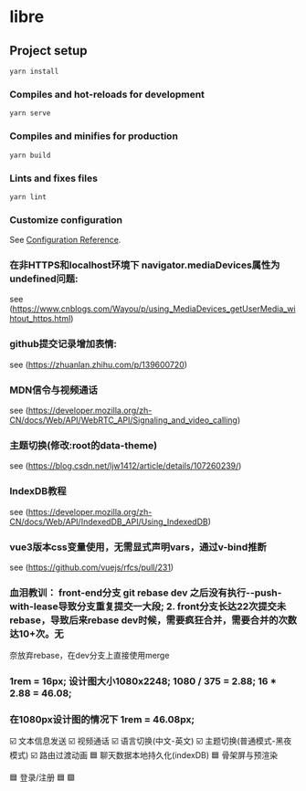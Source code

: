 # libre

## Project setup
```
yarn install
```

### Compiles and hot-reloads for development
```
yarn serve
```

### Compiles and minifies for production
```
yarn build
```

### Lints and fixes files
```
yarn lint
```

### Customize configuration
See [Configuration Reference](https://cli.vuejs.org/config/).


### 在非HTTPS和localhost环境下  navigator.mediaDevices属性为undefined问题:
see (https://www.cnblogs.com/Wayou/p/using_MediaDevices_getUserMedia_wihtout_https.html)

### github提交记录增加表情: 
see (https://zhuanlan.zhihu.com/p/139600720)

### MDN信令与视频通话
see (https://developer.mozilla.org/zh-CN/docs/Web/API/WebRTC_API/Signaling_and_video_calling)

### 主题切换(修改:root的data-theme)
see (https://blog.csdn.net/ljw1412/article/details/107260239/)

### IndexDB教程
see (https://developer.mozilla.org/zh-CN/docs/Web/API/IndexedDB_API/Using_IndexedDB)

### vue3版本css变量使用，无需显式声明vars，通过v-bind推断
see (https://github.com/vuejs/rfcs/pull/231)

### 血泪教训： front-end分支 git rebase dev 之后没有执行--push-with-lease导致分支重复提交一大段; 2. front分支长达22次提交未rebase，导致后来rebase dev时候，需要疯狂合并，需要合并的次数达10+次。无
奈放弃rebase，在dev分支上直接使用merge


### 1rem = 16px; 设计图大小1080x2248; 1080 / 375 = 2.88; 16 * 2.88 = 46.08; 
### 在1080px设计图的情况下  1rem = 46.08px;

☑️ 文本信息发送
☑️ 视频通话
☑️ 语言切换(中文-英文)
☑️ 主题切换(普通模式-黑夜模式)
☑️ 路由过渡动画
🟦 聊天数据本地持久化(indexDB)
🟦 骨架屏与预渲染

🟦 登录/注册
🟦 
🟪 
